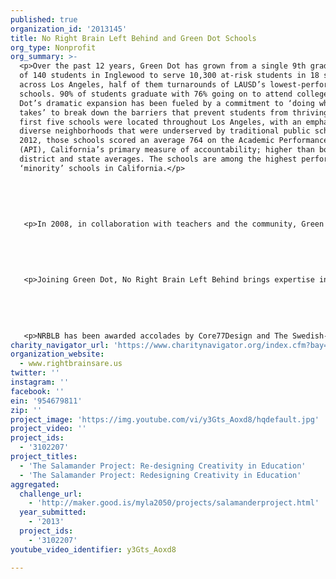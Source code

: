 ```yaml
---
published: true
organization_id: '2013145'
title: No Right Brain Left Behind and Green Dot Schools
org_type: Nonprofit
org_summary: >-
  <p>Over the past 12 years, Green Dot has grown from a single 9th grade class
  of 140 students in Inglewood to serve 10,300 at-risk students in 18 schools
  across Los Angeles, half of them turnarounds of LAUSD’s lowest-performing
  schools. 90% of students graduate with 76% going on to attend college. Green
  Dot’s dramatic expansion has been fueled by a commitment to ‘doing what it
  takes’ to break down the barriers that prevent students from thriving. Our
  first five schools were located throughout Los Angeles, with an emphasis on
  diverse neighborhoods that were underserved by traditional public schools. In
  2012, those schools scored an average 764 on the Academic Performance Index
  (API), California’s primary measure of accountability; higher than both
  district and state averages. The schools are among the highest performing
  ‘minority’ schools in California.</p>
   
   
   
   
   
   <p>In 2008, in collaboration with teachers and the community, Green Dot won control of Alain Leroy Locke High School, one of the lowest-achieving schools in the nation. Four years into the transformation, the Locke schools scored over 600 API compared to a pre-transformation score of 511. In 2010, Green Dot launched a new strategy to address the chronic attainment levels of incoming 9th graders through the opening of high-quality middle schools, two the result of a takeover of Henry Clay Middle School, ranked as the worst middle school in California. Concurrently, LAUSD invited us to take over David Starr Jordan High School, located in the heart of the Jordan Downs housing project in Watts. Early indicators suggest that students at these schools are already experiencing significant gains under the Green Dot model. </p>
   
   
   
   
   
   <p>Joining Green Dot, No Right Brain Left Behind brings expertise in design-centered problem solving. NRBLB started a movement in 2011 that highlighted the wide-scale concerns for the country’s creativity crisis and the desire to find solutions. During a seven day innovation challenge, NRBLB asked the best in the creative industries to develop ‘creativity generators’ to be used in the classroom. Renowned innovators and experts including Sir Ken Robinson, Yves Behar, Daniel Pink, Deepak Chopra, and Scott Belsky joined the cause. Over 150 world-class companies such as Frog Design, BBDO, Wolff Olins, and Saatchi&Saatchi developed over 300 concepts. The winning concept received in-company funding to bring their concept to action. </p>
   
   
   
   
   
   <p>NRBLB has been awarded accolades by Core77Design and The Swedish-American Chamber of Commerce; presented at events such as TEDx, Art Directors Club, and LiveWire; and been featured in FastCompany, GOOD Magazine, Core77, BrainPickings, Design Mind, and Art Rebels. To date, NRBLB has built a strong coalition of companies, design schools, education networks, and creative professionals able to develop scalable, low-cost, and adoptable innovation tools that enhance creativity inside and outside of classrooms. </p>
charity_navigator_url: 'https://www.charitynavigator.org/index.cfm?bay=search.profile&ein=954679811'
organization_website:
  - www.rightbrainsare.us
twitter: ''
instagram: ''
facebook: ''
ein: '954679811'
zip: ''
project_image: 'https://img.youtube.com/vi/y3Gts_Aoxd8/hqdefault.jpg'
project_video: ''
project_ids:
  - '3102207'
project_titles:
  - 'The Salamander Project: Re-designing Creativity in Education'
  - 'The Salamander Project: Redesigning Creativity in Education'
aggregated:
  challenge_url:
    - 'http://maker.good.is/myla2050/projects/salamanderproject.html'
  year_submitted:
    - '2013'
  project_ids:
    - '3102207'
youtube_video_identifier: y3Gts_Aoxd8

---
```

